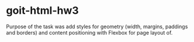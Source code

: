 # goit-html-hw3
Purpose of the task was add styles for geometry (width, margins, paddings and borders) and content positioning with Flexbox for page layout of.

